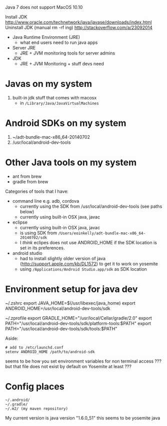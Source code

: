 
Java 7 does not support MacOS 10.10

Install JDK http://www.oracle.com/technetwork/java/javase/downloads/index.html
Uninstall JDK (manual rm -rf ing) http://stackoverflow.com/a/23092014

* Java Runtime Environment (JRE)
    * what end users need to run java apps
* Server JRE
    * JRE + JVM monitoring tools for server admins
* JDK
    * JRE + JVM Monitoring + stuff devs need

# Javas on my system

 1. built-in jdk stuff that comes with macosx
    * in `/Library/Java/JavaVirtualMachines`

# Android SDKs on my system

1. ~/adt-bundle-mac-x86_64-20140702
2. /usr/local/android-dev-tools

# Other Java tools on my system

* ant from brew
* gradle from brew


Categories of tools that I have:

* command line e.g. adb, cordova
    * currently using the SDK from /usr/local/android-dev-tools (see paths below)
    * currently using built-in OSX java, javac
* eclipse
    * currently using built-in OSX java, javac
    * is using SDK from `/Users/eoinkelly/adt-bundle-mac-x86_64-20140702/sdk`
    * I _think_ eclipes does not use ANDROID_HOME if the SDK location is set in
      its preferences.
* android studio
    * had to install slightly older version of java (http://support.apple.com/kb/DL1572) to get it to work on yosemite
    * using `/Applications/Android Studio.app/sdk` as SDK location


# Environment setup for java dev

~/.zshrc
    export JAVA_HOME=$(/usr/libexec/java_home)
    export ANDROID_HOME=/usr/local/android-dev-tools/sdk

~/.zprofile
    export GRADLE_HOME="/usr/local/Cellar/gradle/2.0"
    export PATH="/usr/local/android-dev-tools/sdk/platform-tools:$PATH"
    export PATH="/usr/local/android-dev-tools/sdk/tools:$PATH"


Aside:

    # add to /etc/launchd.conf
    setenv ANDROID_HOME /path/to/android-sdk

seems to be how you set environment variables for non terminal access
??? but that file does not exist by default on Yosemite at least ???

# Config places

    ~/.android/
    ~/.gradle/
    ~/.m2/ (my maven repository)


My current version is java version "1.6.0_51"
    this seems to be yosemite java
